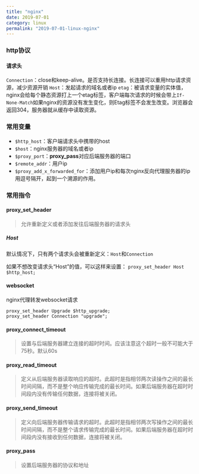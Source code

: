 ```yaml
---
title: "nginx"
date: 2019-07-01
category: linux
permalink: "2019-07-01-linux-nginx"
---
```

### http协议
#### 请求头
`Connection`：close和keep-alive。是否支持长连接。长连接可以重用http请求资源，减少资源开销
`Host`：发起请求的域名或者ip
`etag`：被请求变量的实体值，nginx会给每个静态资源打上一个etag标签，客户端每次请求的时候会带上`If-None-Match`如果nginx的资源没有发生变化，则Etag标签不会发生改变。浏览器会返回304，服务器就从缓存中读取资源。




### 常用变量
- `$http_host`：客户端请求头中携带的host
- `$host`：nginx服务器的域名或者ip
- `$proxy_port`：**proxy_pass**对应后端服务器的端口
- `$remote_addr`：用户ip
- `$proxy_add_x_forwarded_for`：添加用户ip和每次nginx反向代理服务器的ip用逗号隔开，起到一个溯源的作用。

### 常用指令
#### proxy_set_header
> 允许重新定义或者添加发往后端服务器的请求头

##### Host
默认情况下，只有两个请求头会被重新定义：`Host`和`Connection`

如果不想改变请求头“Host”的值，可以这样来设置：
`proxy_set_header Host       $http_host;`

#### websocket
nginx代理转发websocket请求
```
proxy_set_header Upgrade $http_upgrade;
proxy_set_header Connection "upgrade";
```

#### 	proxy_connect_timeout
> 设置与后端服务器建立连接的超时时间。应该注意这个超时一般不可能大于75秒。默认60s


#### proxy_read_timeout
> 定义从后端服务器读取响应的超时。此超时是指相邻两次读操作之间的最长时间间隔，而不是整个响应传输完成的最长时间。如果后端服务器在超时时间段内没有传输任何数据，连接将被关闭。

#### proxy_send_timeout
> 定义向后端服务器传输请求的超时。此超时是指相邻两次写操作之间的最长时间间隔，而不是整个请求传输完成的最长时间。如果后端服务器在超时时间段内没有接收到任何数据，连接将被关闭。

#### proxy_pass
> 设置后端服务器的协议和地址